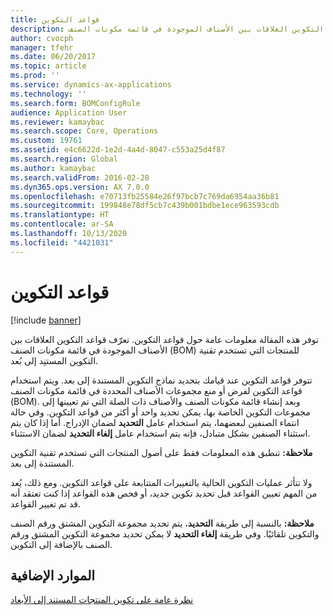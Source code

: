 ```yaml
---
title: قواعد التكوين
description: توفر هذه المقالة معلومات عامة حول قواعد التكوين. تعرّف قواعد التكوين العلاقات بين الأصناف الموجودة في قائمة مكونات الصنف (BOM) للمنتجات التي تستخدم تقنية التكوين المستنِد إلى بُعد.
author: cvocph
manager: tfehr
ms.date: 06/20/2017
ms.topic: article
ms.prod: ''
ms.service: dynamics-ax-applications
ms.technology: ''
ms.search.form: BOMConfigRule
audience: Application User
ms.reviewer: kamaybac
ms.search.scope: Core, Operations
ms.custom: 19761
ms.assetid: e4c6622d-1e2d-4a4d-8047-c553a25d4f87
ms.search.region: Global
ms.author: kamaybac
ms.search.validFrom: 2016-02-28
ms.dyn365.ops.version: AX 7.0.0
ms.openlocfilehash: e70713fb25584e26f97bcb7c769da6954aa36b81
ms.sourcegitcommit: 199848e78df5cb7c439b001bdbe1ece963593cdb
ms.translationtype: HT
ms.contentlocale: ar-SA
ms.lasthandoff: 10/13/2020
ms.locfileid: "4421031"
---
```

# <a name="configuration-rules"></a>قواعد التكوين

[!include [banner](../includes/banner.md)]

توفر هذه المقالة معلومات عامة حول قواعد التكوين. تعرّف قواعد التكوين العلاقات بين الأصناف الموجودة في قائمة مكونات الصنف (BOM) للمنتجات التي تستخدم تقنية التكوين المستنِد إلى بُعد.

تتوفر قواعد التكوين عند قيامك بتحديد نماذج التكوين المستندة إلى بعد. ويتم استخدام قواعد التكوين لفرض أو منع مجموعات الأصناف المحددة في قائمة مكونات الصنف (BOM). وبعد إنشاء قائمة مكونات الصنف والأصناف ذات الصلة التي تم تعيينها إلى مجموعات التكوين الخاصة بها، يمكن تحديد واحد أو أكثر من قواعد التكوين. وفي حالة انتماء الصنفين لبعضهما، يتم استخدام عامل **التحديد** لضمان الإدراج. أما إذا كان يتم استثناء الصنفين بشكل متبادل، فإنه يتم استخدام عامل **إلغاء التحديد** لضمان الاستثناء.  

**ملاحظة:** تنطبق هذه المعلومات فقط على أصول المنتجات التي تستخدم تقنية التكوين المستندة إلى بعد.  

ولا تتأثر عمليات التكوين الحالية بالتغييرات المتتابعة على قواعد التكوين. ومع ذلك، يُعد من المهم تعيين القواعد قبل تحديد تكوين جديد، أو فحص هذه القواعد إذا كنت تعتقد أنه قد تم تغيير القواعد.  

**ملاحظة:** بالنسبة إلى طريقة **التحديد**، يتم تحديد مجموعة التكوين المشتق ورقم الصنف والتكوين تلقائيًا. وفي طريقة **إلغاء التحديد** لا يمكن تحديد مجموعة التكوين المشتق ورقم الصنف بالإضافة إلى التكوين.

<a name="additional-resources"></a>الموارد الإضافية
--------

[نظرة عامة على تكوين المنتجات المستند إلى الأبعاد](dimension-based-product-configuration.md)



